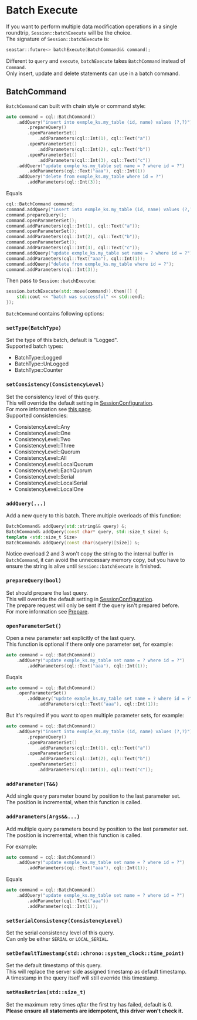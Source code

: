 # Batch Execute

If you want to perform multiple data modification operations in a single roundtrip, `Session::batchExecute` will be the choice.<br/>
The signature of `Session::batchExecute` is:

``` c++
seastar::future<> batchExecute(BatchCommand&& command);
```

Different to `query` and `execute`, `batchExecute` takes `BatchCommand` instead of `Command`.<br/>
Only insert, update and delete statements can use in a batch command.<br/>

## BatchCommand

`BatchCommand` can built with chain style or command style:

``` c++
auto command = cql::BatchCommand()
	.addQuery("insert into exmple_ks.my_table (id, name) values (?,?)")
		.prepareQuery()
		.openParameterSet()
			.addParameters(cql::Int(1), cql::Text("a"))
		.openParameterSet()
			.addParameters(cql::Int(2), cql::Text("b"))
		.openParameterSet()
			.addParameters(cql::Int(3), cql::Text("c"))
	.addQuery("update exmple_ks.my_table set name = ? where id = ?")
		.addParameters(cql::Text("aaa"), cql::Int(1))
	.addQuery("delete from exmple_ks.my_table where id = ?")
		.addParameters(cql::Int(3));
```

Equals

``` c++
cql::BatchCommand command;
command.addQuery("insert into exmple_ks.my_table (id, name) values (?,?)")
command.prepareQuery();
command.openParameterSet();
command.addParameters(cql::Int(1), cql::Text("a"));
command.openParameterSet();
command.addParameters(cql::Int(2), cql::Text("b"));
command.openParameterSet();
command.addParameters(cql::Int(3), cql::Text("c"));
command.addQuery("update exmple_ks.my_table set name = ? where id = ?");
command.addParameters(cql::Text("aaa"), cql::Int(1));
command.addQuery("delete from exmple_ks.my_table where id = ?");
command.addParameters(cql::Int(3));
```

Then pass to `Session::batchExecute`:

``` c++
session.batchExecute(std::move(command)).then([] {
	std::cout << "batch was successful" << std::endl;
});
```

`BatchCommand` contains following options:

### `setType(BatchType)`

Set the type of this batch, default is "Logged".<br/>
Supported batch types:<br/>

- BatchType::Logged
- BatchType::UnLogged
- BatchType::Counter

### `setConsistency(ConsistencyLevel)`

Set the consistency level of this query.<br/>
This will override the default setting in [SessionConfiguration](./Configuration.md#setdefaultconsistencyconsistencylevel).<br/>
For more information see [this page](https://docs.datastax.com/en/cassandra/2.1/cassandra/dml/dml_config_consistency_c.html).<br/>
Supported consistencies:<br/>

- ConsistencyLevel::Any
- ConsistencyLevel::One
- ConsistencyLevel::Two
- ConsistencyLevel::Three
- ConsistencyLevel::Quorum
- ConsistencyLevel::All
- ConsistencyLevel::LocalQuorum
- ConsistencyLevel::EachQuorum
- ConsistencyLevel::Serial
- ConsistencyLevel::LocalSerial
- ConsistencyLevel::LocalOne

### `addQuery(...)`

Add a new query to this batch.
There multiple overloads of this function:

``` c++
BatchCommand& addQuery(std::string&& query) &;
BatchCommand& addQuery(const char* query, std::size_t size) &;
template <std::size_t Size>
BatchCommand& addQuery(const char(&query)[Size]) &;
```

Notice overload 2 and 3 won't copy the string to the internal buffer in `BatchCommand`,
it can avoid the unnecessary memory copy,
but you have to ensure the string is alive until `Session::batchExecute` is finished.

### `prepareQuery(bool)`

Set should prepare the last query.<br/>
This will override the default setting in [SessionConfiguration](./Configuration.md#setprepareallqueriesbool).<br/>
The prepare request will only be sent if the query isn't prepared before.<br/>
For more information see [Prepare](./Prepare.md).

### `openParameterSet()`

Open a new parameter set explicitly of the last query.<br/>
This function is optional if there only one parameter set, for example:<br/>

``` c++
auto command = cql::BatchCommand()
	.addQuery("update exmple_ks.my_table set name = ? where id = ?")
		.addParameters(cql::Text("aaa"), cql::Int(1));
```

Euqals

``` c++
auto command = cql::BatchCommand()
	.openParameterSet()
		.addQuery("update exmple_ks.my_table set name = ? where id = ?")
			.addParameters(cql::Text("aaa"), cql::Int(1));
```

But it's required if you want to open multiple parameter sets, for example:

``` c++
auto command = cql::BatchCommand()
	.addQuery("insert into exmple_ks.my_table (id, name) values (?,?)")
		.prepareQuery()
		.openParameterSet()
			.addParameters(cql::Int(1), cql::Text("a"))
		.openParameterSet()
			.addParameters(cql::Int(2), cql::Text("b"))
		.openParameterSet()
			.addParameters(cql::Int(3), cql::Text("c"));
```

### `addParameter(T&&)`

Add single query parameter bound by position to the last parameter set.<br/>
The position is incremental, when this function is called.<br/>

### `addParameters(Args&&...)`

Add multiple query parameters bound by position to the last parameter set.<br/>
The position is incremental, when this function is called.<br/>

For example:

``` c++
auto command = cql::BatchCommand()
	.addQuery("update exmple_ks.my_table set name = ? where id = ?")
		.addParameters(cql::Text("aaa"), cql::Int(1));
```

Equals

``` c++
auto command = cql::BatchCommand()
	.addQuery("update exmple_ks.my_table set name = ? where id = ?")
		.addParameter(cql::Text("aaa"))
		.addParameter(cql::Int(1));
```

### `setSerialConsistency(ConsistencyLevel)`

Set the serial consistency level of this query.<br/>
Can only be either `SERIAL` or `LOCAL_SERIAL`.<br/>

### `setDefaultTimestamp(std::chrono::system_clock::time_point)`

Set the default timestamp of this query.<br/>
This will replace the server side assigned timestamp as default timestamp.<br/>
A timestamp in the query itself will still override this timestamp.<br/>

### `setMaxRetries(std::size_t)`

Set the maximum retry times *after* the first try has failed, default is 0.<br/>
**Please ensure all statements are idempotent, this driver won't check it.**<br/>

